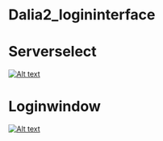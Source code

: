 # Dalia2_logininterface

# Serverselect
[![Alt text](https://s12.directupload.net/images/200927/gqrbulfr.png)]("Serverselect")

# Loginwindow
[![Alt text](https://s12.directupload.net/images/200927/hrieo3ke.png)]("Loginwindow")
